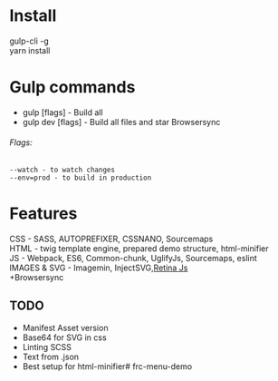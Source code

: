 # Install

gulp-cli -g\
yarn install

# Gulp commands

* gulp [flags] - Build all 
* gulp dev [flags] - Build all files and star Browsersync

###### Flags:

```
--watch - to watch changes
--env=prod - to build in production
```

# Features

CSS - SASS, AUTOPREFIXER, CSSNANO, Sourcemaps\
HTML - twig template engine, prepared demo structure, html-minifier\
JS - Webpack, ES6, Common-chunk, UglifyJs, Sourcemaps, eslint \
IMAGES & SVG - Imagemin, InjectSVG,[Retina Js](https://www.npmjs.com/package/retinajs)\
+Browsersync

## TODO
* Manifest Asset version
* Base64 for SVG in css
* Linting SCSS
* Text from .json
* Best setup for html-minifier# frc-menu-demo
